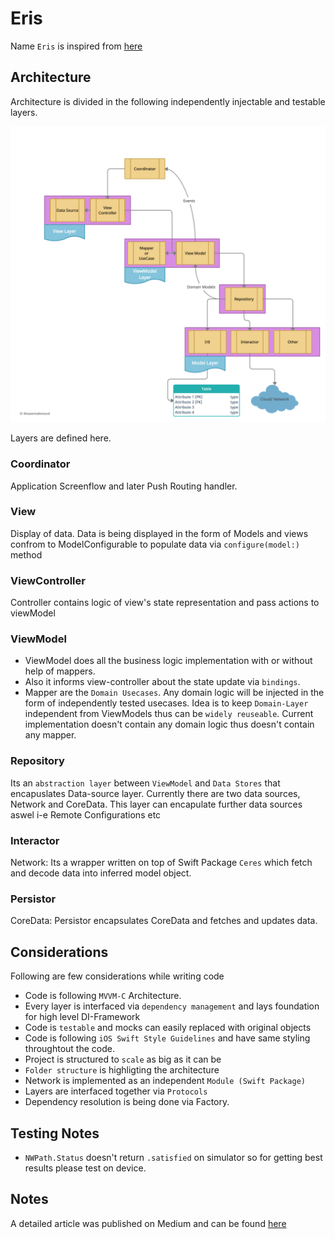 # Eris

Name `Eris` is inspired from [here](https://solarsystem.nasa.gov/planets/dwarf-planets/eris)

## Architecture

Architecture is divided in the following independently injectable and testable layers.

![Diagram](https://github.com/NasirMalik/Eris/blob/main/mvvm_architecture.png)

Layers are defined here. 

### Coordinator
Application Screenflow and later Push Routing handler.
### View
Display of data. Data is being displayed in the form of Models and views confrom to ModelConfigurable to populate data via `configure(model:)` method
### ViewController
Controller contains logic of view's state representation and pass actions to viewModel
### ViewModel
- ViewModel does all the business logic implementation with or without help of mappers.
- Also it informs view-controller about the state update via `bindings`. 
- Mapper are the `Domain Usecases`. Any domain logic will be injected in the form of independently tested usecases. Idea is to keep `Domain-Layer` independent from ViewModels thus can be `widely reuseable`. Current implementation doesn't contain any domain logic thus doesn't contain any mapper.
### Repository
Its an `abstraction layer` between `ViewModel` and `Data Stores` that encapuslates Data-source layer. Currently there are two data sources, Network and CoreData. This layer can encapulate further data sources aswel i-e Remote Configurations etc
### Interactor
Network: Its a wrapper written on top of Swift Package `Ceres` which fetch and decode data into inferred model object. 
### Persistor
CoreData: Persistor encapsulates CoreData and fetches and updates data.
        
## Considerations

Following are few considerations while writing code

- Code is following `MVVM-C` Architecture. 
- Every layer is interfaced via `dependency management` and lays foundation for high level DI-Framework
- Code is `testable` and mocks can easily replaced with original objects
- Code is following `iOS Swift Style Guidelines` and have same styling throughtout the code. 
- Project is structured to `scale` as big as it can be 
- `Folder structure` is highligting the architecture   
- Network is implemented as an independent `Module (Swift Package)`
- Layers are interfaced together via `Protocols`
- Dependency resolution is being done via Factory. 

## Testing Notes
- `NWPath.Status` doesn't return `.satisfied` on simulator so for getting best results please test on device.

## Notes
A detailed article was published on Medium and can be found [here](https://naxirmahmood.medium.com/ios-application-architecture-7607b367811d)

